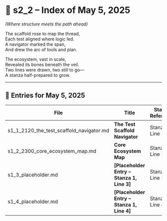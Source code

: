 <!-- Save to: shagi_archives/gdj_25/s05/s00/s2_2_index_of_05.md -->

# 📘 s2_2 – Index of May 5, 2025  
*(Where structure meets the path ahead)*

The scaffold rose to map the thread,  
Each test aligned where logic led.  
A navigator marked the span,  
And drew the arc of tools and plan.  

The ecosystem, vast in scale,  
Revealed its bones beneath the veil.  
Two lines were drawn, two still to go—  
A stanza half-prepared to grow.

---

## 📜 Entries for May 5, 2025

| File | Title | Stanza Reference | Time |
|------|-------|------------------|------|
| s1_1_2120_the_test_scaffold_navigator.md | **The Test Scaffold Navigator** | Stanza 1, Line 1 | 09:20 PM |
| s1_2_2300_core_ecosystem_map.md | **Core Ecosystem Map** | Stanza 1, Line 2 | 11:00 PM |
| s1_3_placeholder.md | **[Placeholder Entry – Stanza 1, Line 3]** | Stanza 1, Line 3 | *–* |
| s1_4_placeholder.md | **[Placeholder Entry – Stanza 1, Line 4]** | Stanza 1, Line 4 | *–* |
